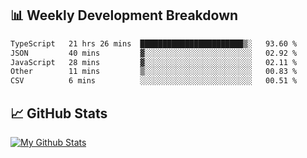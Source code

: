 ## 📊 Weekly Development Breakdown
<!--START_SECTION:waka-->

```txt
TypeScript   21 hrs 26 mins  ███████████████████████▒░   93.60 %
JSON         40 mins         ▓░░░░░░░░░░░░░░░░░░░░░░░░   02.92 %
JavaScript   28 mins         ▓░░░░░░░░░░░░░░░░░░░░░░░░   02.11 %
Other        11 mins         ▒░░░░░░░░░░░░░░░░░░░░░░░░   00.83 %
CSV          6 mins          ░░░░░░░░░░░░░░░░░░░░░░░░░   00.51 %
```

<!--END_SECTION:waka-->

## 📈 GitHub Stats
[![My Github Stats](https://github-readme-stats.vercel.app/api?username=triagung128&show_icons=true&hide=contribs,issues&count_private=true&theme=tokyonight)](https://github.com/triagung128)

<!-- [![Top Langs](https://github-readme-stats.vercel.app/api/top-langs/?username=triagung128&layout=compact)](https://github.com/triagung128) -->
